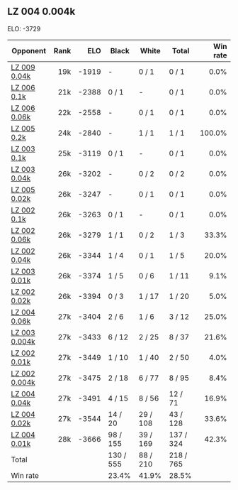 ## LZ 004 0.004k ##

ELO: -3729

Opponent | Rank | ELO | Black | White | Total | Win rate
---------|-----:|----:|-------|-------|-------|-------:
[LZ 009 0.04k](LZ%20009%200.04k.md) | 19k | -1919 | - | 0 / 1 | 0 / 1 | 0.0%
[LZ 006 0.1k](LZ%20006%200.1k.md) | 21k | -2388 | 0 / 1 | - | 0 / 1 | 0.0%
[LZ 006 0.06k](LZ%20006%200.06k.md) | 22k | -2558 | - | 0 / 1 | 0 / 1 | 0.0%
[LZ 005 0.2k](LZ%20005%200.2k.md) | 24k | -2840 | - | 1 / 1 | 1 / 1 | 100.0%
[LZ 003 0.1k](LZ%20003%200.1k.md) | 25k | -3119 | 0 / 1 | - | 0 / 1 | 0.0%
[LZ 003 0.04k](LZ%20003%200.04k.md) | 26k | -3202 | - | 0 / 2 | 0 / 2 | 0.0%
[LZ 005 0.02k](LZ%20005%200.02k.md) | 26k | -3247 | - | 0 / 1 | 0 / 1 | 0.0%
[LZ 002 0.1k](LZ%20002%200.1k.md) | 26k | -3263 | 0 / 1 | - | 0 / 1 | 0.0%
[LZ 002 0.06k](LZ%20002%200.06k.md) | 26k | -3279 | 1 / 1 | 0 / 2 | 1 / 3 | 33.3%
[LZ 002 0.04k](LZ%20002%200.04k.md) | 26k | -3344 | 1 / 4 | 0 / 1 | 1 / 5 | 20.0%
[LZ 003 0.01k](LZ%20003%200.01k.md) | 26k | -3374 | 1 / 5 | 0 / 6 | 1 / 11 | 9.1%
[LZ 002 0.02k](LZ%20002%200.02k.md) | 26k | -3394 | 0 / 3 | 1 / 17 | 1 / 20 | 5.0%
[LZ 004 0.06k](LZ%20004%200.06k.md) | 27k | -3404 | 2 / 6 | 1 / 6 | 3 / 12 | 25.0%
[LZ 003 0.004k](LZ%20003%200.004k.md) | 27k | -3433 | 6 / 12 | 2 / 25 | 8 / 37 | 21.6%
[LZ 002 0.01k](LZ%20002%200.01k.md) | 27k | -3449 | 1 / 10 | 1 / 40 | 2 / 50 | 4.0%
[LZ 002 0.004k](LZ%20002%200.004k.md) | 27k | -3475 | 2 / 18 | 6 / 77 | 8 / 95 | 8.4%
[LZ 004 0.04k](LZ%20004%200.04k.md) | 27k | -3491 | 4 / 15 | 8 / 56 | 12 / 71 | 16.9%
[LZ 004 0.02k](LZ%20004%200.02k.md) | 27k | -3544 | 14 / 20 | 29 / 108 | 43 / 128 | 33.6%
[LZ 004 0.01k](LZ%20004%200.01k.md) | 28k | -3666 | 98 / 155 | 39 / 169 | 137 / 324 | 42.3%
Total | | | 130 / 555 | 88 / 210 | 218 / 765 | 
Win rate| | | 23.4% | 41.9% | 28.5% | 
